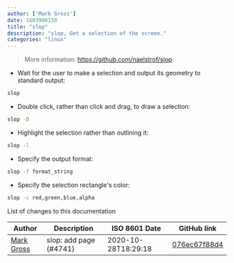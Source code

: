 ```yaml
---
author: ['Mark Gross']
date: 1603906158
title: "slop"
description: "slop, Get a selection of the screen."
categories: "linux"
---
```

> More information: <https://github.com/naelstrof/slop>.

- Wait for the user to make a selection and output its geometry to standard output:

```bash
slop
```

- Double click, rather than click and drag, to draw a selection:

```bash
slop -D
```

- Highlight the selection rather than outlining it:

```bash
slop -l
```

- Specify the output format:

```bash
slop -f format_string
```

- Specify the selection rectangle's color:

```bash
slop -c red,green,blue,alpha
```
List of changes to this documentation


Author | Description | ISO 8601 Date | GitHub link
------|-----|-----|-----
[Mark Gross](mailto:10702518+MarkusG@users.noreply.github.com) | slop: add page (#4741) | 2020-10-28T18:29:18 | [076ec67f88d4](https://github.com/tldr-pages/tldr/commit/076ec67f88d4d07134a420a6261622a3886155e3)

